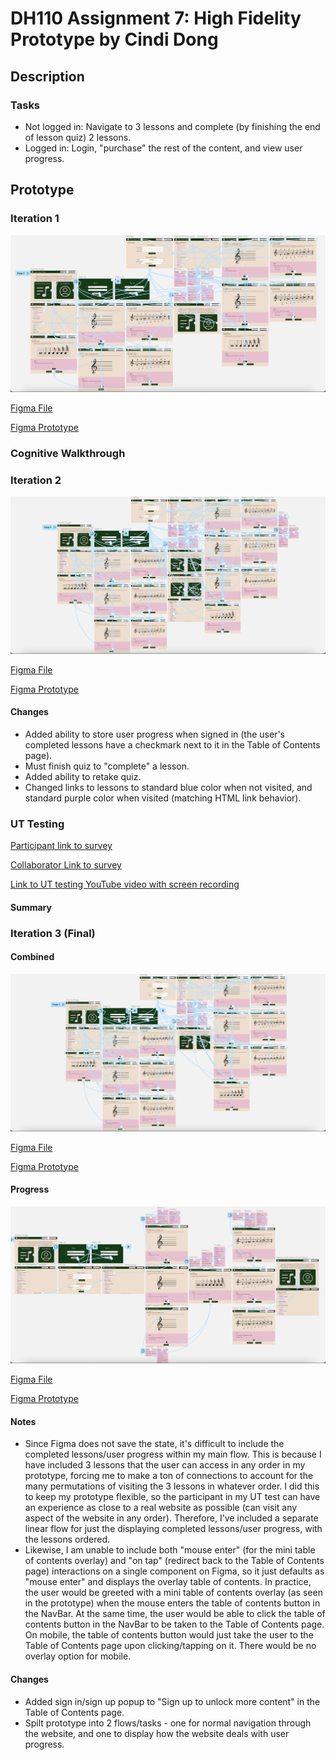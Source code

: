 # DH110 Assignment 7: High Fidelity Prototype by Cindi Dong

## Description

### Tasks
- Not logged in: Navigate to 3 lessons and complete (by finishing the end of lesson quiz) 2 lessons.
- Logged in: Login, "purchase" the rest of the content, and view user progress.

## Prototype
### Iteration 1
![Iteration1](./Iteration1.png)

[Figma File](https://www.figma.com/file/r0msWDlELGlAJWSloyPOQg/Cognitive-Walkthrough?node-id=117%3A2652)

[Figma Prototype](https://www.figma.com/proto/r0msWDlELGlAJWSloyPOQg/Cognitive-Walkthrough?node-id=117%3A2653&scaling=scale-down&page-id=117%3A2652&starting-point-node-id=117%3A2653)

### Cognitive Walkthrough

### Iteration 2
![Iteration2](./Iteration2.png)

[Figma File](https://www.figma.com/file/Hg4KMbU53R7l7LcXRgAiyJ/Cognitive-Walkthrough-2nd-Draft?node-id=117%3A2652)

[Figma Prototype](https://www.figma.com/proto/Hg4KMbU53R7l7LcXRgAiyJ/Cognitive-Walkthrough-2nd-Draft?node-id=117%3A2653&scaling=scale-down&page-id=117%3A2652&starting-point-node-id=117%3A2653)

#### Changes
- Added ability to store user progress when signed in (the user's completed lessons have a checkmark next to it in the Table of Contents page).
- Must finish quiz to "complete" a lesson.
- Added ability to retake quiz.
- Changed links to lessons to standard blue color when not visited, and standard purple color when visited (matching HTML link behavior).

### UT Testing
[Participant link to survey](https://forms.gle/4chXd5oDrXBnaATR6)

[Collaborator Link to survey](https://docs.google.com/forms/d/14V49gmvPEK9X0c57B8RyRUY48ZumZoOWZBBt6ghBLmk/edit?usp=sharing)

[Link to UT testing YouTube video with screen recording](https://youtu.be/eqiJ-iYZjSw)

#### Summary

### Iteration 3 (Final)
#### Combined
![Iteration3](./Iteration3.png)

[Figma File](https://www.figma.com/file/ydwJChLGVRTIUWu33gTjJt/Final-Assignment-7?node-id=117%3A2652)

[Figma Prototype](https://www.figma.com/proto/ydwJChLGVRTIUWu33gTjJt/Final-Assignment-7?node-id=117%3A2653&scaling=scale-down&page-id=117%3A2652&starting-point-node-id=117%3A2653)

#### Progress
![Iteration3Progress](./Iteration3Progress.png)

[Figma File](https://www.figma.com/file/ydwJChLGVRTIUWu33gTjJt/Final-Assignment-7?node-id=313%3A3)

[Figma Prototype](https://www.figma.com/proto/ydwJChLGVRTIUWu33gTjJt/Final-Assignment-7?node-id=313%3A4&scaling=scale-down&page-id=313%3A3&starting-point-node-id=313%3A4)

#### Notes
- Since Figma does not save the state, it's difficult to include the completed lessons/user progress within my main flow. This is because I have included 3 lessons that the user can access in any order in my prototype, forcing me to make a ton of connections to account for the many permutations of visiting the 3 lessons in whatever order. I did this to keep my prototype flexible, so the participant in my UT test can have an experience as close to a real website as possible (can visit any aspect of the website in any order). Therefore, I've included a separate linear flow for just the displaying completed lessons/user progress, with the lessons ordered.
- Likewise, I am unable to include both "mouse enter" (for the mini table of contents overlay) and "on tap" (redirect back to the Table of Contents page) interactions on a single component on Figma, so it just defaults as "mouse enter" and displays the overlay table of contents. In practice, the user would be greeted with a mini table of contents overlay (as seen in the prototype) when the mouse enters the table of contents button in the NavBar. At the same time, the user would be able to click the table of contents button in the NavBar to be taken to the Table of Contents page. On mobile, the table of contents button would just take the user to the Table of Contents page upon clicking/tapping on it. There would be no overlay option for mobile.

#### Changes
- Added sign in/sign up popup to "Sign up to unlock more content" in the Table of Contents page.
- Spilt prototype into 2 flows/tasks - one for normal navigation through the website, and one to display how the website deals with user progress.
